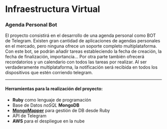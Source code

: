 Infraestructura Virtual
====

### Agenda Personal Bot
El proyecto consistirá en el desarrollo de una agenda personal como BOT de Telegram. Existen gran cantidad de aplicaciones de agendas personales en el mercado, pero ninguna ofrece un soporte completo multiplataforma. Con este bot, se podrán añadir tareas estableciendo la fecha de creación, la fecha de finalización, importancia...
Por otra parte también ofrecerá recordatorios y un calendario con todos las tareas por realizar. Al ser verdaderamente multiplataforma, la notificación será recibida en todos los dispositivos que estén corriendo telegram.

---

#### Herramientas para la realización del proyecto:

* **Ruby** como lenguaje de programación
* Base de Datos *noSQL* **MongoDB**
* **[MongoMapper](http://mongomapper.com/)** para gestión de DB desde Ruby
* API de Telegram
* **AWS** para el despliegue en la nube